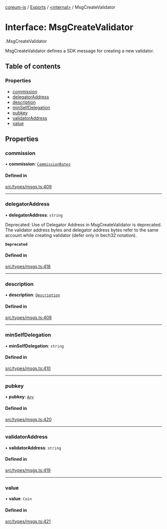 [coreum-js](../README.md) / [Exports](../modules.md) / [<internal\>](../modules/internal_.md) / MsgCreateValidator

# Interface: MsgCreateValidator

[<internal>](../modules/internal_.md).MsgCreateValidator

MsgCreateValidator defines a SDK message for creating a new validator.

## Table of contents

### Properties

- [commission](internal_.MsgCreateValidator.md#commission)
- [delegatorAddress](internal_.MsgCreateValidator.md#delegatoraddress)
- [description](internal_.MsgCreateValidator.md#description)
- [minSelfDelegation](internal_.MsgCreateValidator.md#minselfdelegation)
- [pubkey](internal_.MsgCreateValidator.md#pubkey)
- [validatorAddress](internal_.MsgCreateValidator.md#validatoraddress)
- [value](internal_.MsgCreateValidator.md#value)

## Properties

### commission

• **commission**: [`CommissionRates`](../modules/internal_.md#commissionrates)

#### Defined in

[src/types/msgs.ts:409](https://github.com/PyramydLabs/coreum-js/blob/1b17c7f/src/types/msgs.ts#L409)

___

### delegatorAddress

• **delegatorAddress**: `string`

Deprecated: Use of Delegator Address in MsgCreateValidator is deprecated.
The validator address bytes and delegator address bytes refer to the same account while creating validator (defer
only in bech32 notation).

**`Deprecated`**

#### Defined in

[src/types/msgs.ts:418](https://github.com/PyramydLabs/coreum-js/blob/1b17c7f/src/types/msgs.ts#L418)

___

### description

• **description**: [`Description`](../modules/internal_.md#description)

#### Defined in

[src/types/msgs.ts:408](https://github.com/PyramydLabs/coreum-js/blob/1b17c7f/src/types/msgs.ts#L408)

___

### minSelfDelegation

• **minSelfDelegation**: `string`

#### Defined in

[src/types/msgs.ts:410](https://github.com/PyramydLabs/coreum-js/blob/1b17c7f/src/types/msgs.ts#L410)

___

### pubkey

• **pubkey**: [`Any`](../modules/internal_.md#any)

#### Defined in

[src/types/msgs.ts:420](https://github.com/PyramydLabs/coreum-js/blob/1b17c7f/src/types/msgs.ts#L420)

___

### validatorAddress

• **validatorAddress**: `string`

#### Defined in

[src/types/msgs.ts:419](https://github.com/PyramydLabs/coreum-js/blob/1b17c7f/src/types/msgs.ts#L419)

___

### value

• **value**: `Coin`

#### Defined in

[src/types/msgs.ts:421](https://github.com/PyramydLabs/coreum-js/blob/1b17c7f/src/types/msgs.ts#L421)
